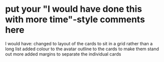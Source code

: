 # put your "I would have done this with more time"-style comments here
I would have: changed to layout of the cards to sit in a grid rather than a long list
              added colour to the avatar
              outline to the cards to make them stand out more
              added margins to separate the individual cards